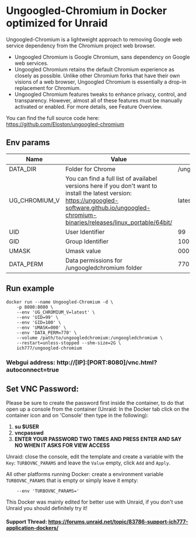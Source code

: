 # Ungoogled-Chromium in Docker optimized for Unraid
Ungoogled-Chromium is a lightweight approach to removing Google web service dependency from the Chromium project web browser.
- Ungoogled Chromium is Google Chromium, sans dependency on Google web services.
- Ungoogled Chromium retains the default Chromium experience as closely as possible. Unlike other Chromium forks that have their own visions of a web browser, Ungoogled Chromium is essentially a drop-in replacement for Chromium.
- Ungoogled Chromium features tweaks to enhance privacy, control, and transparency. However, almost all of these features must be manually activated or enabled. For more details, see Feature Overview.

You can find the full source code here: https://github.com/Eloston/ungoogled-chromium

## Env params
| Name | Value | Example |
| --- | --- | --- |
| DATA_DIR | Folder for Chrome | /ungoogledchromium |
| UG_CHROMIUM_V | You can find a full list of availabel versions here if you don't want to install the latest version: https://ungoogled-software.github.io/ungoogled-chromium-binaries/releases/linux_portable/64bit/ | latest |
| UID | User Identifier | 99 |
| GID | Group Identifier | 100 |
| UMASK | Umask value | 000 |
| DATA_PERM | Data permissions for /ungoogledchromium folder | 770 |

## Run example
```
docker run --name Ungoogled-Chromium -d \
	-p 8080:8080 \
    --env 'UG_CHROMIUM_V=latest' \
	--env 'UID=99' \
	--env 'GID=100' \
	--env 'UMASK=000' \
	--env 'DATA_PERM=770' \
	--volume /path/to/ungoogledchromium:/ungoogledchromium \
    --restart=unless-stopped --shm-size=2G \
	ich777/ungoogled-chromium
```
### Webgui address: http://[IP]:[PORT:8080]/vnc.html?autoconnect=true

## Set VNC Password:
 Please be sure to create the password first inside the container, to do that open up a console from the container (Unraid: In the Docker tab click on the container icon and on 'Console' then type in the following):

1) **su $USER**
2) **vncpasswd**
3) **ENTER YOUR PASSWORD TWO TIMES AND PRESS ENTER AND SAY NO WHEN IT ASKS FOR VIEW ACCESS**

Unraid: close the console, edit the template and create a variable with the `Key`: `TURBOVNC_PARAMS` and leave the `Value` empty, click `Add` and `Apply`.

All other platforms running Docker: create a environment variable `TURBOVNC_PARAMS` that is empty or simply leave it empty:
```
    --env 'TURBOVNC_PARAMS='
```

This Docker was mainly edited for better use with Unraid, if you don't use Unraid you should definitely try it!

#### Support Thread: https://forums.unraid.net/topic/83786-support-ich777-application-dockers/